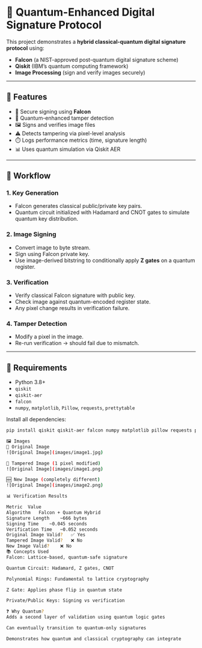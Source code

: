 # 🧬 Quantum-Enhanced Digital Signature Protocol

This project demonstrates a **hybrid classical-quantum digital signature protocol** using:

- **Falcon** (a NIST-approved post-quantum digital signature scheme)
- **Qiskit** (IBM’s quantum computing framework)
- **Image Processing** (sign and verify images securely)


---

## 📌 Features

- 🔐 Secure signing using **Falcon**
- 🧠 Quantum-enhanced tamper detection
- 🖼️ Signs and verifies image files
- ⚠️ Detects tampering via pixel-level analysis
- ⏱️ Logs performance metrics (time, signature length)
- 📊 Uses quantum simulation via Qiskit AER

---

## 🚀 Workflow

### 1. Key Generation

- Falcon generates classical public/private key pairs.
- Quantum circuit initialized with Hadamard and CNOT gates to simulate quantum key distribution.

### 2. Image Signing

- Convert image to byte stream.
- Sign using Falcon private key.
- Use image-derived bitstring to conditionally apply **Z gates** on a quantum register.

### 3. Verification

- Verify classical Falcon signature with public key.
- Check image against quantum-encoded register state.
- Any pixel change results in verification failure.

### 4. Tamper Detection

- Modify a pixel in the image.
- Re-run verification → should fail due to mismatch.

---

## 🧾 Requirements

- Python 3.8+
- `qiskit`
- `qiskit-aer`
- `falcon`
- `numpy`, `matplotlib`, `Pillow`, `requests`, `prettytable`

Install all dependencies:
```bash
pip install qiskit qiskit-aer falcon numpy matplotlib pillow requests prettytable

🖼️ Images
🧷 Original Image
![Original Image](images/image1.jpg)

🧪 Tampered Image (1 pixel modified)
![Original Image](images/image1.png)

🆕 New Image (completely different)
![Original Image](images/image2.png)

📊 Verification Results

Metric	Value
Algorithm	Falcon + Quantum Hybrid
Signature Length	~666 bytes
Signing Time	~0.045 seconds
Verification Time	~0.052 seconds
Original Image Valid?	✅ Yes
Tampered Image Valid?	❌ No
New Image Valid?	❌ No
📚 Concepts Used
Falcon: Lattice-based, quantum-safe signature

Quantum Circuit: Hadamard, Z gates, CNOT

Polynomial Rings: Fundamental to lattice cryptography

Z Gate: Applies phase flip in quantum state

Private/Public Keys: Signing vs verification

❓ Why Quantum?
Adds a second layer of validation using quantum logic gates

Can eventually transition to quantum-only signatures

Demonstrates how quantum and classical cryptography can integrate

